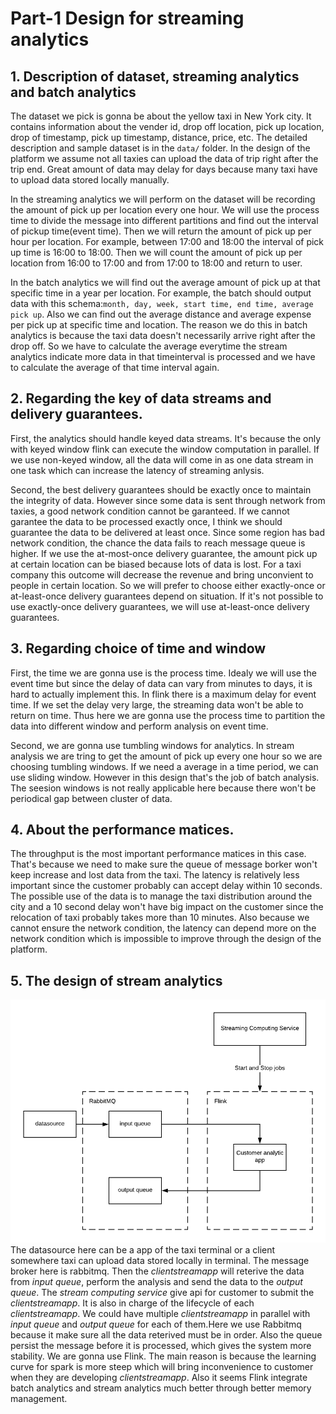 # Part-1 Design for streaming analytics
## 1. Description of dataset, streaming analytics and batch analytics

The dataset we pick is gonna be about the yellow taxi in New York city. It contains information about the vender id, drop off location, pick up location, drop of timestamp, pick up timestamp, distance, price, etc. The detailed description and sample dataset is in the `data/` folder. In the design of the platform we assume not all taxies can upload the data of trip right after the trip end. Great amount of data may delay for days because many taxi have to upload data stored locally manually. 

In the streaming analytics we will perform on the dataset will be recording the amount of pick up per location every one hour. We will use the process time to divide the message into different partitions and find out the interval of pickup time(event time). Then we will return the amount of pick up per hour per location. For example, between 17:00 and 18:00 the interval of pick up time is 16:00 to 18:00. Then we will count the amount of pick up per location from 16:00 to 17:00 and from 17:00 to 18:00 and return to user. 

In the batch analytics we will find out the average amount of pick up at that specific time in a year per location. For example, the batch should output data with this schema:`month, day, week, start time, end time, average pick up`. Also we can find out the average distance and average expense per pick up at specific time and location. The reason we do this in batch analytics is because the taxi data doesn't necessarily arrive right after the drop off. So we have to calculate the average everytime the stream analytics indicate more data in that timeinterval is processed and we have to calculate the average of that time interval again. 

## 2. Regarding the key of data streams and delivery guarantees.
First, the analytics should handle keyed data streams. It's because the only with keyed window flink can execute the window computation in parallel. If we use non-keyed window, all the data will come in as one data stream in one task which can increase the latency of streaming anlysis. 

Second, the best delivery guarantees should be exactly once to maintain the integrity of data. However since some data is sent through network from taxies, a good network condition cannot be garanteed. If we cannot garantee the data to be processed exactly once, I think we should guarantee the data to be delivered at least once. Since some region has bad network condition, the chance the data fails to reach message queue is higher. If we use the at-most-once delivery guarantee, the amount pick up at certain location can be biased because lots of data is lost. For a taxi company this outcome will decrease the revenue and bring unconvient to people in certain location. So we will prefer to choose either exactly-once or at-least-once delivery guarantees depend on situation. If it's not possible to use exactly-once delivery guarantees, we will use at-least-once delivery guarantees. 

## 3. Regarding choice of time and window
First, the time we are gonna use is the process time. Idealy we will use the event time but since the delay of data can vary from minutes to days, it is hard to actually implement this. In flink there is a maximum delay for event time. If we set the delay very large, the streaming data won't be able to return on time. Thus here we are gonna use the process time to partition the data into different window and perform analysis on event time. 

Second, we are gonna use tumbling windows for analytics. In stream analysis we are tring to get the amount of pick up every one hour so we are choosing tumbling windows. If we need a average in a time period, we can use sliding window. However in this design that's the job of batch analysis. The seesion windows is not really applicable here because there won't be periodical gap between cluster of data. 

## 4. About the performance matices. 
The throughput is the most important performance matices in this case. That's because we need to make sure the queue of message borker won't keep increase and lost data from the taxi. The latency is relatively less important since the customer probably can accept delay within 10 seconds. The possible use of the data is to manage the taxi distribution around the city and a 10 second delay won't have big impact on the customer since the relocation of taxi probably takes more than 10 minutes. Also because we cannot ensure the network condition, the latency can depend more on the network condition which is impossible to improve through the design of the platform. 

## 5. The design of stream analytics
![](https://github.com/wuxuejun0280/assignemtn-03-801704/blob/master/reports/assignement3.png "design")
The datasource here can be a app of the taxi terminal or a client somewhere taxi can upload data stored locally in terminal. The message broker here is rabbitmq. Then the *clientstreamapp* will reterive the data from *input queue*, perform the analysis and send the data to the *output queue*. The *stream computing service* give api for customer to submit the *clientstreamapp*. It is also in charge of the lifecycle of each *clientstreamapp*. We could have multiple *clientstreamapp* in parallel with *input queue* and *output queue* for each of them.Here we use Rabbitmq because it make sure all the data reterived must be in order. Also the queue persist the message before it is processed, which gives the system more stability. We are gonna use Flink. The main reason is because the learning curve for spark is more steep which will bring inconvenience to customer when they are developing *clientstreamapp*. Also it seems Flink integrate batch analytics and stream analytics much better through better memory management. 

